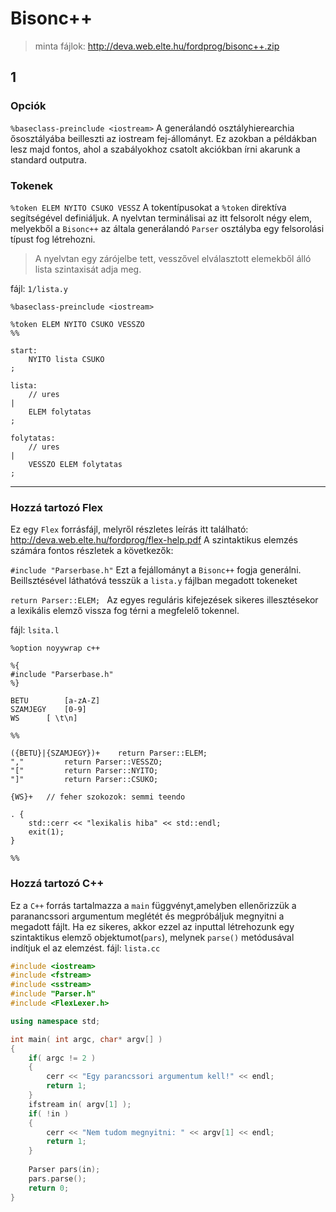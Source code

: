 # Bisonc++
> minta fájlok: http://deva.web.elte.hu/fordprog/bisonc++.zip

## 1

### Opciók
`%baseclass-preinclude <iostream>`
A generálandó osztályhierearchia ősosztályába beilleszti az iostream fej-állományt. Ez azokban a példákban lesz majd fontos, ahol a szabályokhoz csatolt akciókban írni akarunk a standard outputra.

### Tokenek
`%token ELEM NYITO CSUKO VESSZ`
A tokentípusokat a `%token` direktíva segítségével definiáljuk. A nyelvtan terminálisai az itt felsorolt négy elem, melyekből a `Bisonc++` az általa generálandó `Parser` osztályba egy felsorolási típust fog létrehozni.

> A nyelvtan egy zárójelbe tett, vesszővel elválasztott elemekből álló lista szintaxisát adja meg.

fájl: `1/lista.y`
````
%baseclass-preinclude <iostream>

%token ELEM NYITO CSUKO VESSZO
%%

start:
	NYITO lista CSUKO
;

lista:
	// ures
|
	ELEM folytatas
;

folytatas:
	// ures
|
	VESSZO ELEM folytatas
;
````

---

### Hozzá tartozó Flex
Ez egy `Flex` forrásfájl, melyről részletes leírás itt található: http://deva.web.elte.hu/fordprog/flex-help.pdf A szintaktikus elemzés számára fontos részletek a következők:

`#include "Parserbase.h"`
Ezt a fejállományt a `Bisonc++` fogja generálni. Beillsztésével láthatóvá tesszük a `lista.y` fájlban megadott tokeneket

`return Parser::ELEM; `
Az egyes reguláris kifejezések sikeres illesztésekor a lexikális elemző vissza fog térni a megfelelő tokennel.

fájl: `lsita.l`
````Flex
%option noyywrap c++

%{
#include "Parserbase.h"
%}

BETU        [a-zA-Z]
SZAMJEGY    [0-9]
WS      [ \t\n]

%%

({BETU}|{SZAMJEGY})+    return Parser::ELEM;
","         return Parser::VESSZO;
"["         return Parser::NYITO;
"]"         return Parser::CSUKO;

{WS}+   // feher szokozok: semmi teendo

. {
    std::cerr << "lexikalis hiba" << std::endl;
    exit(1);
}

%%
````

### Hozzá tartozó C++
Ez a `C++` forrás tartalmazza a `main` függvényt,amelyben ellenőrizzük a paranancssori argumentum meglétét és megpróbáljuk megnyitni a megadott fájlt. Ha ez sikeres, akkor ezzel az inputtal létrehozunk egy szintaktikus elemző objektumot(`pars`), melynek `parse()` metódusával indítjuk el az elemzést.
fájl: `lista.cc`
```C++
#include <iostream>
#include <fstream>
#include <sstream>
#include "Parser.h"
#include <FlexLexer.h>

using namespace std;

int main( int argc, char* argv[] )
{
	if( argc != 2 )
	{
		cerr << "Egy parancssori argumentum kell!" << endl;
		return 1;
	}
	ifstream in( argv[1] );
	if( !in )
	{
		cerr << "Nem tudom megnyitni: " << argv[1] << endl;
		return 1;
	}
	
	Parser pars(in);
	pars.parse();
	return 0;
}
````
